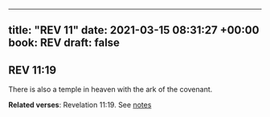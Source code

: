 
---
title: "REV 11"
date: 2021-03-15 08:31:27 +00:00
book: REV
draft: false
---

## REV 11:19

There is also a temple in heaven with the ark of the covenant.

**Related verses**: Revelation 11:19. See [notes](https://my.bible.com/notes/3650228007564206323)

